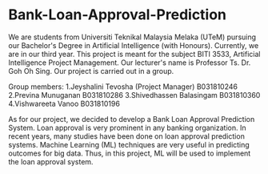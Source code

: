 # Bank-Loan-Approval-Prediction
We are students from Universiti Teknikal Malaysia Melaka (UTeM) pursuing our Bachelor's Degree in Artificial Intelligence (with Honours). Currently, we are in our third year. This project is meant for the subject BITI 3533, Artificial Intelligence Project Management. Our lecturer's name is Professor Ts. Dr. Goh Oh Sing. Our project is carried out in a group. 

Group members:
1.Jeyshalini Tevosha (Project Manager)  B031810246
2.Previna Munuganan                     B031810286
3.Shivedhassen Balasingam               B031810360
4.Vishwareeta Vanoo                     B031810196

As for our project, we decided to develop a Bank Loan Approval Prediction System. Loan approval is very prominent in any banking organization. In recent years, many studies have been done on loan approval prediction systems. Machine Learning (ML) techniques are very useful in predicting outcomes for big data. Thus, in this project, ML will be used to implement the loan approval system.

